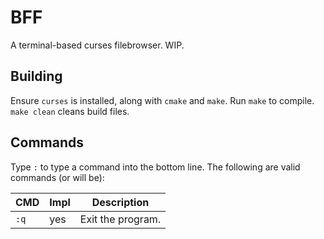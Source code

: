 # BFF

A terminal-based curses filebrowser. WIP.

## Building

Ensure `curses` is installed, along with `cmake` and `make`. Run `make` to
compile. `make clean` cleans build files.

## Commands

Type `:` to type a command into the bottom line. The following are
valid commands (or will be):

| CMD | Impl | Description |
|-----|------|-------------|
| `:q` | yes | Exit the program. |
